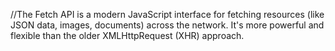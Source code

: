 //The Fetch API is a modern JavaScript interface for fetching resources (like JSON data, images, documents) across the network. It's more powerful and flexible than the older XMLHttpRequest (XHR) approach.